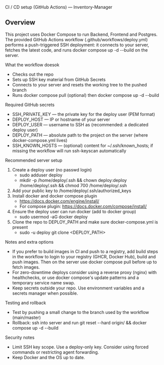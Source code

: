 CI / CD setup (GitHub Actions) — Inventory-Manager

Overview
--------
This project uses Docker Compose to run Backend, Frontend and Postgres. The provided GitHub Actions workflow (.github/workflows/deploy.yml) performs a push-triggered SSH deployment: it connects to your server, fetches the latest code, and runs docker compose up -d --build on the server.

What the workflow doesok
- Checks out the repo
- Sets up SSH key material from GitHub Secrets
- Connects to your server and resets the working tree to the pushed branch
- Runs docker compose pull (optional) then docker compose up -d --build

Required GitHub secrets
- SSH_PRIVATE_KEY — the private key for the deploy user (PEM format)
- DEPLOY_HOST — IP or hostname of your server
- DEPLOY_USER — username to SSH as (recommended: a dedicated deploy user)
- DEPLOY_PATH — absolute path to the project on the server (where docker-compose.yml lives)
- SSH_KNOWN_HOSTS — (optional) content for ~/.ssh/known_hosts; if missing the workflow will run ssh-keyscan automatically

Recommended server setup
1. Create a deploy user (no passwd login)
   - sudo adduser deploy
   - mkdir -p /home/deploy/.ssh && chown deploy:deploy /home/deploy/.ssh && chmod 700 /home/deploy/.ssh
2. Add your public key to /home/deploy/.ssh/authorized_keys
3. Install docker and docker compose plugin
   - https://docs.docker.com/engine/install/
   - For compose plugin: https://docs.docker.com/compose/install/
4. Ensure the deploy user can run docker (add to docker group)
   - sudo usermod -aG docker deploy
5. Clone the repo to DEPLOY_PATH and make sure docker-compose.yml is present
   - sudo -u deploy git clone <repo> <DEPLOY_PATH>

Notes and extra options
- If you prefer to build images in CI and push to a registry, add build steps in the workflow to login to your registry (GHCR, Docker Hub), build and push images. Then on the server use docker compose pull before up to fetch images.
- For zero-downtime deploys consider using a reverse proxy (nginx) with healthchecks, or use docker compose's update patterns and a temporary service name swap.
- Keep secrets outside your repo. Use environment variables and a secrets manager when possible.

Testing and rollback
- Test by pushing a small change to the branch used by the workflow (main/master)
- Rollback: ssh into server and run git reset --hard origin/<old-commit-or-tag> && docker compose up -d --build

Security notes
- Limit SSH key scope. Use a deploy-only key. Consider using forced commands or restricting agent forwarding.
- Keep Docker and the OS up to date.
